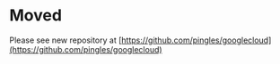 # Moved

Please see new repository at [https://github.com/pingles/googlecloud](https://github.com/pingles/googlecloud)